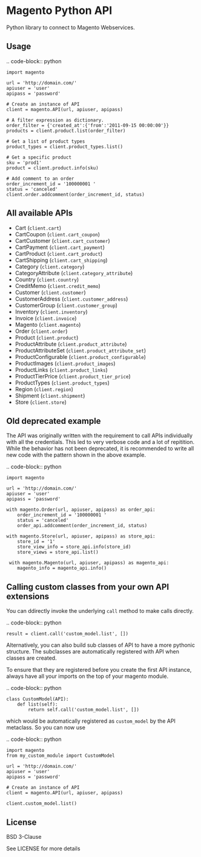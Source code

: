 Magento Python API
==================

Python library to connect to Magento Webservices.

Usage
-----

.. code-block:: python

    import magento

    url = 'http://domain.com/'
    apiuser = 'user'
    apipass = 'password'

    # Create an instance of API
    client = magento.API(url, apiuser, apipass)

    # A filter expression as dictionary. 
    order_filter = {'created_at':{'from':'2011-09-15 00:00:00'}}
    products = client.product.list(order_filter)

    # Get a list of product types
    product_types = client.product_types.list()
        
    # Get a specific product
    sku = 'prod1'
    product = client.product.info(sku)

    # Add comment to an order
    order_increment_id = '100000001 '
    status = 'canceled'
    client.order.addcomment(order_increment_id, status)


All available APIs
-------------------

* Cart (`client.cart`)
* CartCoupon (`client.cart_coupon`)
* CartCustomer (`client.cart_customer`)
* CartPayment (`client.cart_payment`)
* CartProduct (`client.cart_product`)
* CartShipping (`client.cart_shipping`)
* Category (`client.category`)
* CategoryAttribute (`client.category_attribute`)
* Country (`client.country`)
* CreditMemo (`client.credit_memo`)
* Customer (`client.customer`)
* CustomerAddress (`client.customer_address`)
* CustomerGroup (`client.customer_group`)
* Inventory (`client.inventory`)
* Invoice (`client.invoice`)
* Magento (`client.magento`)
* Order (`client.order`)
* Product (`client.product`)
* ProductAttribute (`client.product_attribute`)
* ProductAttributeSet (`client.product_attribute_set`)
* ProductConfigurable (`client.product_configurable`)
* ProductImages (`client.product_images`)
* ProductLinks (`client.product_links`)
* ProductTierPrice (`client.product_tier_price`)
* ProductTypes (`client.product_types`)
* Region (`client.region`)
* Shipment (`client.shipment`)
* Store (`client.store`)

Old deprecated example
----------------------

The API was originally written with the requirement to call APIs
individually with all the credentials. This led to very verbose code and a
lot of repitition. While the behavior has not been deprecated, it is
recommended to write all new code with the pattern shown in the above
example.

.. code-block:: python

    import magento

    url = 'http://domain.com/'
    apiuser = 'user'
    apipass = 'password'

    with magento.Order(url, apiuser, apipass) as order_api:
        order_increment_id = '100000001 '
        status = 'canceled'
        order_api.addcomment(order_increment_id, status)

    with magento.Store(url, apiuser, apipass) as store_api:
        store_id = '1'
        store_view_info = store_api.info(store_id)
        store_views = store_api.list()

     with magento.Magento(url, apiuser, apipass) as magento_api:
        magento_info = magento_api.info()


Calling custom classes from your own API extensions
---------------------------------------------------

You can ddirectly invoke the underlying `call` method
to make calls directly.

.. code-block:: python

    result = client.call('custom_model.list', [])


Alternatively, you can also build sub classes of API to have
a more pythonic structure. The subclasses are automatically
registered with API when classes are created. 

To ensure that they are registered before you create the first API
instance, always have all your imports on the top of your magento module.

.. code-block:: python

    class CustomModel(API):
        def list(self):
            return self.call('custom_model.list', [])

which would be automatically registered as `custom_model` by the API
metaclass. So you can now use

.. code-block:: python

    import magento
    from my_custom_module import CustomModel

    url = 'http://domain.com/'
    apiuser = 'user'
    apipass = 'password'

    # Create an instance of API
    client = magento.API(url, apiuser, apipass)
    
    client.custom_model.list()


License
-------

BSD 3-Clause

See LICENSE for more details
